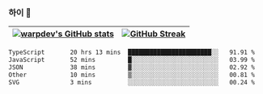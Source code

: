 
### 하이 👋
[![warpdev's GitHub stats](https://github-readme-stats.vercel.app/api?username=warpdev&show_icons=true&theme=vue-dark)](#) |[![GitHub Streak](https://github-readme-streak-stats.herokuapp.com/?user=warpdev&theme=dark)](#)
--- | --- |
<!--START_SECTION:waka-->

```txt
TypeScript       20 hrs 13 mins  ███████████████████████░░   91.91 %
JavaScript       52 mins         █░░░░░░░░░░░░░░░░░░░░░░░░   03.99 %
JSON             38 mins         ▓░░░░░░░░░░░░░░░░░░░░░░░░   02.92 %
Other            10 mins         ▒░░░░░░░░░░░░░░░░░░░░░░░░   00.81 %
SVG              3 mins          ░░░░░░░░░░░░░░░░░░░░░░░░░   00.24 %
```

<!--END_SECTION:waka-->

<!--
**warpdev/warpdev** is a ✨ _special_ ✨ repository because its `README.md` (this file) appears on your GitHub profile.

Here are some ideas to get you started:

- 🔭 I’m currently working on ...
- 🌱 I’m currently learning ...
- 👯 I’m looking to collaborate on ...
- 🤔 I’m looking for help with ...
- 💬 Ask me about ...
- 📫 How to reach me: ...
- 😄 Pronouns: ...
- ⚡ Fun fact: ...
-->
